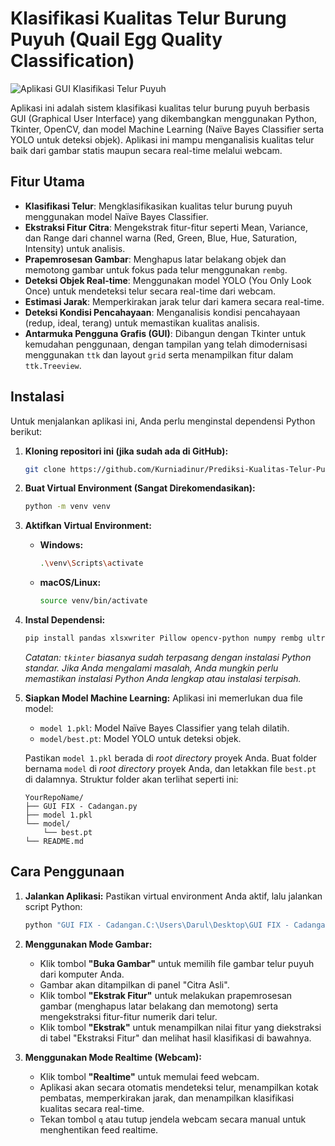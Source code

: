 # Klasifikasi Kualitas Telur Burung Puyuh (Quail Egg Quality Classification)

![Aplikasi GUI Klasifikasi Telur Puyuh](https://via.placeholder.com/600x400.png?text=Tangkapan+Layar+Aplikasi+Anda)

Aplikasi ini adalah sistem klasifikasi kualitas telur burung puyuh berbasis GUI (Graphical User Interface) yang dikembangkan menggunakan Python, Tkinter, OpenCV, dan model Machine Learning (Naïve Bayes Classifier serta YOLO untuk deteksi objek). Aplikasi ini mampu menganalisis kualitas telur baik dari gambar statis maupun secara real-time melalui webcam.

## Fitur Utama

* **Klasifikasi Telur**: Mengklasifikasikan kualitas telur burung puyuh menggunakan model Naïve Bayes Classifier.
* **Ekstraksi Fitur Citra**: Mengekstrak fitur-fitur seperti Mean, Variance, dan Range dari channel warna (Red, Green, Blue, Hue, Saturation, Intensity) untuk analisis.
* **Prapemrosesan Gambar**: Menghapus latar belakang objek dan memotong gambar untuk fokus pada telur menggunakan `rembg`.
* **Deteksi Objek Real-time**: Menggunakan model YOLO (You Only Look Once) untuk mendeteksi telur secara real-time dari webcam.
* **Estimasi Jarak**: Memperkirakan jarak telur dari kamera secara real-time.
* **Deteksi Kondisi Pencahayaan**: Menganalisis kondisi pencahayaan (redup, ideal, terang) untuk memastikan kualitas analisis.
* **Antarmuka Pengguna Grafis (GUI)**: Dibangun dengan Tkinter untuk kemudahan penggunaan, dengan tampilan yang telah dimodernisasi menggunakan `ttk` dan layout `grid` serta menampilkan fitur dalam `ttk.Treeview`.

## Instalasi

Untuk menjalankan aplikasi ini, Anda perlu menginstal dependensi Python berikut:

1.  **Kloning repositori ini (jika sudah ada di GitHub):**
    ```bash
    git clone https://github.com/Kurniadinur/Prediksi-Kualitas-Telur-Puyuh.git
    ```
2.  **Buat Virtual Environment (Sangat Direkomendasikan):**
    ```bash
    python -m venv venv
    ```

3.  **Aktifkan Virtual Environment:**
    * **Windows:**
        ```bash
        .\venv\Scripts\activate
        ```
    * **macOS/Linux:**
        ```bash
        source venv/bin/activate
        ```

4.  **Instal Dependensi:**
    ```bash
    pip install pandas xlsxwriter Pillow opencv-python numpy rembg ultralytics
    ```
    *Catatan: `tkinter` biasanya sudah terpasang dengan instalasi Python standar. Jika Anda mengalami masalah, Anda mungkin perlu memastikan instalasi Python Anda lengkap atau instalasi terpisah.*

5.  **Siapkan Model Machine Learning:**
    Aplikasi ini memerlukan dua file model:
    * `model 1.pkl`: Model Naïve Bayes Classifier yang telah dilatih.
    * `model/best.pt`: Model YOLO untuk deteksi objek.

    Pastikan `model 1.pkl` berada di *root directory* proyek Anda. Buat folder bernama `model` di *root directory* proyek Anda, dan letakkan file `best.pt` di dalamnya. Struktur folder akan terlihat seperti ini:

    ```
    YourRepoName/
    ├── GUI FIX - Cadangan.py
    ├── model 1.pkl
    └── model/
        └── best.pt
    └── README.md
    ```

## Cara Penggunaan

1.  **Jalankan Aplikasi:**
    Pastikan virtual environment Anda aktif, lalu jalankan script Python:
    ```bash
    python "GUI FIX - Cadangan.C:\Users\Darul\Desktop\GUI FIX - Cadangan.py"
    ```

2.  **Menggunakan Mode Gambar:**
    * Klik tombol **"Buka Gambar"** untuk memilih file gambar telur puyuh dari komputer Anda.
    * Gambar akan ditampilkan di panel "Citra Asli".
    * Klik tombol **"Ekstrak Fitur"** untuk melakukan prapemrosesan gambar (menghapus latar belakang dan memotong) serta mengekstraksi fitur-fitur numerik dari telur.
    * Klik tombol **"Ekstrak"** untuk menampilkan nilai fitur yang diekstraksi di tabel "Ekstraksi Fitur" dan melihat hasil klasifikasi di bawahnya.

3.  **Menggunakan Mode Realtime (Webcam):**
    * Klik tombol **"Realtime"** untuk memulai feed webcam.
    * Aplikasi akan secara otomatis mendeteksi telur, menampilkan kotak pembatas, memperkirakan jarak, dan menampilkan klasifikasi kualitas secara real-time.
    * Tekan tombol `q` atau tutup jendela webcam secara manual untuk menghentikan feed realtime.
